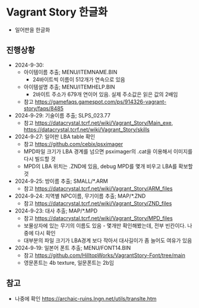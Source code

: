 # Vagrant Story 한글화 
- 일어판을 한글화

## 진행상황
- 2024-9-30:
   - 아이템이름 추출; MENU/ITEMNAME.BIN
      - 24바이트씩 이름이 512개가 연속으로 있음 
   - 아이템설명 추출; MENU/ITEMHELP.BIN
      - 2바이트 주소가 679개 연이어 있음. 실제 주소값은 읽은 값의 2배임
   - 참고 <https://gamefaqs.gamespot.com/ps/914326-vagrant-story/faqs/8485>
- 2024-9-29: 기술이름 추출; SLPS_023.77
   - 참고 <https://datacrystal.tcrf.net/wiki/Vagrant_Story/Main_exe>, <https://datacrystal.tcrf.net/wiki/Vagrant_Story/skills>
- 2024-9-27: 일어판 LBA table 확인
   - 참고 <https://github.com/cebix/psximager>
   - MPD파일 크기가 LBA 경계를 넘으면 psximager의 .cat을 이용해서 이미지를 다시 빌드할 것
   - MPD의 LBA 위치는 .ZND에 있음, debug MPD를 몇개 비우고 LBA를 확보할 것
- 2024-9-25: 방이름 추출; SMALL/*.ARM
   - 참고 <https://datacrystal.tcrf.net/wiki/Vagrant_Story/ARM_files>
- 2024-9-24: 지역별 NPC이름, 무기이름 추출; MAP/*.ZND
   - 참고 <https://datacrystal.tcrf.net/wiki/Vagrant_Story/ZND_files>
- 2024-9-23: 대사 추출; MAP/*.MPD
   - 참고 <https://datacrystal.tcrf.net/wiki/Vagrant_Story/MPD_files>
   - 보물상자에 있는 무기의 이름도 있음 - 몇개만 확인해봤는데, 전부 빈칸이다. 나중에 다시 확인
   - 대부분의 파일 크기가 LBA경계 보다 작아서 대사길이가 좀 늘어도 여유가 있음
- 2024-9-19: 일본어 폰트 추출; MENU/FONT14.BIN
   - 참고 <https://github.com/HilltopWorks/VagrantStory-Font/tree/main>
   - 영문폰트는 4b texture, 일문폰트는 2b임
## 
  
## 참고
- 나중에 확인 <https://archaic-ruins.lngn.net/utils/translte.htm>
